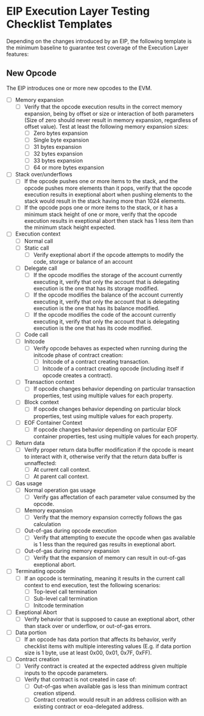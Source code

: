 # EIP Execution Layer Testing Checklist Templates

Depending on the changes introduced by an EIP, the following template is the minimum baseline to guarantee test coverage of the Execution Layer features:

## New Opcode

The EIP introduces one or more new opcodes to the EVM.

- [ ] Memory expansion
    - [ ] Verify that the opcode execution results in the correct memory expansion, being by offset or size or interaction of both parameters (Size of zero should never result in memory expansion, regardless of offset value). Test at least the following memory expansion sizes:
        - [ ] Zero bytes expansion
        - [ ] Single byte expansion
        - [ ] 31 bytes expansion
        - [ ] 32 bytes expansion
        - [ ] 33 bytes expansion
        - [ ] 64 or more bytes expansion
- [ ] Stack over/underflows
    - [ ] If the opcode pushes one or more items to the stack, and the opcode pushes more elements than it pops, verify that the opcode execution results in exeptional abort when pushing elements to the stack would result in the stack having more than 1024 elements.
    - [ ] If the opcode pops one or more items to the stack, or it has a minimum stack height of one or more, verify that the opcode execution results in exeptional abort then stack has 1 less item than the minimum stack height expected.
- [ ] Execution context
    - [ ] Normal call
    - [ ] Static call
        - [ ] Verify exeptional abort if the opcode attempts to modify the code, storage or balance of an account
    - [ ] Delegate call
        - [ ] If the opcode modifies the storage of the account currently executing it, verify that only the account that is delegating execution is the one that has its storage modified.
        - [ ] If the opcode modifies the balance of the account currently executing it, verify that only the account that is delegating execution is the one that has its balance modified.
        - [ ] If the opcode modifies the code of the account currently executing it, verify that only the account that is delegating execution is the one that has its code modified.
    - [ ] Code call
    - [ ] Initcode
        - [ ] Verify opcode behaves as expected when running during the initcode phase of contract creation:
            - [ ] Initcode of a contract creating transaction.
            - [ ] Initcode of a contract creating opcode (including itself if opcode creates a contract).
    - [ ] Transaction context
        - [ ] If opcode changes behavior depending on particular transaction properties, test using multiple values for each property.
    - [ ] Block context
        - [ ] If opcode changes behavior depending on particular block properties, test using multiple values for each property.
    - [ ] EOF Container Context
        - [ ] If opcode changes behavior depending on particular EOF container properties, test using multiple values for each property.
- [ ] Return data
    - [ ] Verify proper return data buffer modification if the opcode is meant to interact with it, otherwise verify that the return data buffer is unnaffected:
        - [ ] At current call context.
        - [ ] At parent call context.
- [ ] Gas usage
    - [ ] Normal operation gas usage
        - [ ] Verify gas affectation of each parameter value consumed by the opcode.
    - [ ] Memory expansion
        - [ ] Verify that the memory expansion correctly follows the gas calculation
    - [ ] Out-of-gas during opcode execution
        - [ ] Verify that attempting to execute the opcode when gas available is 1 less than the required gas results in exeptional abort.
    - [ ] Out-of-gas during memory expansion
        - [ ] Verify that the expansion of memory can result in out-of-gas exeptional abort.
- [ ] Terminating opcode
    - [ ] If an opcode is terminating, meaning it results in the current call context to end execution, test the following scenarios:
        - [ ] Top-level call termination
        - [ ] Sub-level call termination
        - [ ] Initcode termination
- [ ] Exeptional Abort
    - [ ] Verify behavior that is supposed to cause an exeptional abort, other than stack over or underflow, or out-of-gas errors.
- [ ] Data portion
    - [ ] If an opcode has data portion that affects its behavior, verify checklist items with multiple interesting values (E.g. if data portion size is 1 byte, use at least 0x00, 0x01, 0x7F, 0xFF).
- [ ] Contract creation
    - [ ] Verify contract is created at the expected address given multiple inputs to the opcode parameters.
    - [ ] Verify that contract is not created in case of:
        - [ ] Out-of-gas when available gas is less than minimum contract creation stipend.
        - [ ] Contract creation would result in an address collision with an existing contract or eoa-delegated address.
